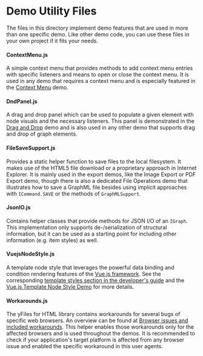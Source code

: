 # Demo Utility Files

The files in this directory implement demo features that are used in more than one specific demo. Like other demo code, you can use these files in your own project if it fits your needs.

#### ContextMenu.js

A simple context menu that provides methods to add context menu entries with specific listeners and means to open or close the context menu. It is used in any demo that requires a context menu and is especially featured in the [Context Menu](../input/contextmenu/index.html) demo.

#### DndPanel.js

A drag and drop panel which can be used to populate a given element with node visuals and the necessary listeners. This panel is demonstrated in the [Drag and Drop](../input/draganddrop/index.html) demo and is also used in any other demo that supports drag and drop of graph elements.

#### FileSaveSupport.js

Provides a static helper function to save files to the local filesystem. It makes use of the HTML5 file download or a proprietary approach in Internet Explorer. It is mainly used in the export demos, like the Image Export or PDF Export demo, though there is also a dedicated File Operations demo that illustrates how to save a GraphML file besides using implicit approaches with `ICommand.SAVE` or the methods of `GraphMLSupport`.

#### JsonIO.js

Contains helper classes that provide methods for JSON I/O of an `IGraph`. This implementation only supports de-/serialization of structural information, but it can be used as a starting point for including other information (e.g. item styles) as well.

#### VuejsNodeStyle.js

A template node style that leverages the powerful data binding and condition rendering features of the [Vue.js framework](https://vuejs.org/v2/guide/index.html). See the corresponding [template styles section in the developer's guide](https://docs.yworks.com/yfileshtml/#/dguide/custom-styles_vuejs-template-styles) and the [Vue.js Template Node Style Demo](../style/vuejstemplatenodestyle/index.html) for more details.

#### Workarounds.js

The yFiles for HTML library contains workarounds for several bugs of specific web browsers. An overview can be found at [Browser issues and included workarounds](https://docs.yworks.com/yfileshtml/#/kb/article/704/Browser_issues_and_included_workarounds). This helper enables those workarounds only for the affected browsers and is used throughout the demos. It is recommended to check if your application's target platform is affected from any browser issue and enabled the specific workaround in this user agents.
